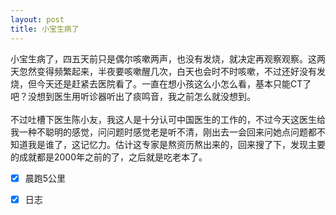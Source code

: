 ```yaml
---
layout: post
title: 小宝生病了
---
```

小宝生病了，四五天前只是偶尔咳嗽两声，也没有发烧，就决定再观察观察。这两天忽然变得频繁起来，半夜要咳嗽醒几次，白天也会时不时咳嗽，不过还好没有发烧，但今天还是赶紧去医院看了。一直在想小孩这么小怎么看，基本只能CT了吧？没想到医生用听诊器听出了痰鸣音，我之前怎么就没想到。<br />
<br />不过吐槽下医生陈小友，我这人是十分认可中国医生的工作的，不过今天这医生给我一种不聪明的感觉，问问题时感觉老是听不清，刚出去一会回来问她点问题都不知道我是谁了，这记忆力。估计这专家是熬资历熬出来的，回来搜了下，发现主要的成就都是2000年之前的了，之后就是吃老本了。<br />

- [x] 晨跑5公里
- [x] 日志

